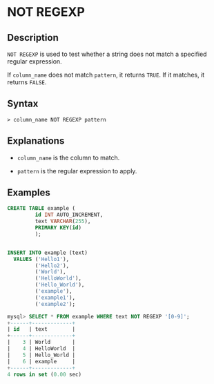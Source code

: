 # **NOT REGEXP**

## **Description**

`NOT REGEXP` is used to test whether a string does not match a specified regular expression.

If `column_name` does not match `pattern`, it returns `TRUE`. If it matches, it returns `FALSE`.

## **Syntax**

```
> column_name NOT REGEXP pattern
```

## Explanations

- `column_name` is the column to match.

- `pattern` is the regular expression to apply.

## **Examples**

```SQL
CREATE TABLE example (
         id INT AUTO_INCREMENT,
         text VARCHAR(255),
         PRIMARY KEY(id)
         );


INSERT INTO example (text)
  VALUES ('Hello1'),
         ('Hello2'),
         ('World'),
         ('HelloWorld'),
         ('Hello_World'),
         ('example'),
         ('example1'),
         ('example2');

mysql> SELECT * FROM example WHERE text NOT REGEXP '[0-9]';
+------+-------------+
| id   | text        |
+------+-------------+
|    3 | World       |
|    4 | HelloWorld  |
|    5 | Hello_World |
|    6 | example     |
+------+-------------+
4 rows in set (0.00 sec)
```
